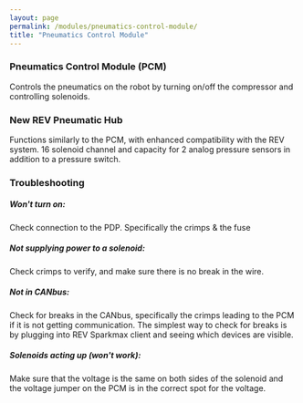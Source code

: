 ```yaml
---
layout: page
permalink: /modules/pneumatics-control-module/
title: "Pneumatics Control Module"
---
```

### Pneumatics Control Module (PCM)

Controls the pneumatics on the robot by turning on/off the compressor and controlling solenoids. 

### New REV Pneumatic Hub

Functions similarly to the PCM, with enhanced compatibility with the REV system.  16 solenoid channel and capacity for 2 analog pressure sensors in addition to a pressure switch.

### Troubleshooting

##### Won't turn on:

Check connection to the PDP. Specifically the crimps & the fuse

##### Not supplying power to a solenoid:

Check crimps to verify, and make sure there is no break in the wire.

##### Not in CANbus:
Check for breaks in the CANbus, specifically the crimps leading to the PCM if it is not getting communication. The simplest way to check for breaks is by plugging into REV Sparkmax client and seeing which devices are visible.

##### Solenoids acting up (won't work):

Make sure that the voltage is the same on both sides of the solenoid and the voltage jumper on the PCM is in the correct spot for the voltage.
